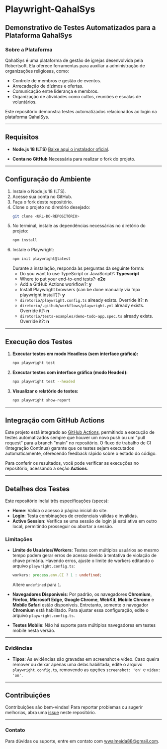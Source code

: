 
# Playwright-QahalSys

## Demonstrativo de Testes Automatizados para a Plataforma QahalSys

### Sobre a Plataforma

QahalSys é uma plataforma de gestão de igrejas desenvolvida pela Robertsoft. Ela oferece ferramentas para auxiliar a administração de organizações religiosas, como:

- Controle de membros e gestão de eventos.
- Arrecadação de dízimos e ofertas.
- Comunicação entre liderança e membros.
- Organização de atividades como cultos, reuniões e escalas de voluntários.

Este repositório demonstra testes automatizados relacionados ao login na plataforma QahalSys.

---

## Requisitos

- **Node.js 18 (LTS)**  [Baixe aqui o instalador oficial](https://nodejs.org/pt/download/prebuilt-installer).

- **Conta no GitHub**  Necessária para realizar o fork do projeto.

---

## Configuração do Ambiente

1. Instale o Node.js 18 (LTS).
2. Acesse sua conta no GitHub.
3. Faça o fork deste repositório.
4. Clone o projeto no diretório desejado:
   ```bash
   git clone <URL-DO-REPOSITÓRIO>
   ```
5. No terminal, instale as dependências necessárias no diretório do projeto:
   ```bash
   npm install
   ```
6. Instale o Playwright:
   ```bash
   npm init playwright@latest
   ```
   Durante a instalação, responda às perguntas da seguinte forma:
   - Do you want to use TypeScript or JavaScript?: **Typescript**
   - Where to put your end-to-end tests?: **e2e**
   - Add a GitHub Actions workflow?: **y**
   - Install Playwright browsers (can be done manually via 'npx playwright install')?: **y**
   - `diretorio/playwright.config.ts` already exists. Override it?: **n**
   - `diretorio/.github/workflows/playwright.yml` already exists. Override it?: **n**
   - `diretorio/tests-examples/demo-todo-app.spec.ts` already exists. Override it?: **n**

---

## Execução dos Testes

1. **Executar testes em modo Headless (sem interface gráfica):**
   ```bash
   npx playwright test
   ```

2. **Executar testes com interface gráfica (modo Headed):**
   ```bash
   npx playwright test --headed
   ```

3. **Visualizar o relatório de testes:**
   ```bash
   npx playwright show-report
   ```

---

## Integração com GitHub Actions

Este projeto está integrado ao [GitHub Actions](https://github.com/features/actions), permitindo a execução de testes automatizados sempre que houver um novo push ou um "pull request" para a branch "main" no repositório. O fluxo de trabalho de CI (Integração Contínua) garante que os testes sejam executados automaticamente, oferecendo feedback rápido sobre o estado do código.

Para conferir os resultados, você pode verificar as execuções no repositório, acessando a seção **Actions**.

---

## Detalhes dos Testes

Este repositório inclui três especificações (specs):

- **Home**: Valida o acesso à página inicial do site.
- **Login**: Testa combinações de credenciais válidas e inválidas.
- **Active Session**: Verifica se uma sessão de login já está ativa em outro local, permitindo prosseguir ou abortar a sessão.

### Limitações

- **Limite de Usuários/Workers**: Testes com múltiplos usuários ao mesmo tempo podem gerar erros de acesso devido à tentativa de violação de chave primária. Havendo erros, ajuste o limite de workers editando o arquivo `playwright.config.ts`:
  ```typescript
  workers: process.env.CI ? 1 : undefined;
  ```
  Altere `undefined` para `1`.

- **Navegadores Disponíveis**: Por padrão, os navegadores **Chromium**, **Firefox**, **Microsoft Edge**, **Google Chrome**, **WebKit**, **Mobile Chrome** e **Mobile Safari** estão disponíveis. Entretanto, somente o navegador **Chromium** está habilitado. Para ajustar essa configuração, edite o arquivo `playwright.config.ts`.

- **Testes Mobile**: Não há suporte para múltiplos navegadores em testes mobile nesta versão.

---

### Evidências

- **Tipos**: As evidências são gravadas em screenshot e vídeo. Caso queira remover ou deixar apenas uma delas habilitada, edite o arquivo `playwright.config.ts`, removendo as opções `screenshot: 'on'` e `video: 'on'`.

---

## Contribuições

Contribuições são bem-vindas! Para reportar problemas ou sugerir melhorias, abra uma [issue](https://github.com/suarepo/issues) neste repositório.

---

### Contato

Para dúvidas ou suporte, entre em contato com [wwalmeida88@gmail.com](mailto:wwalmeida88@gmail.com).

